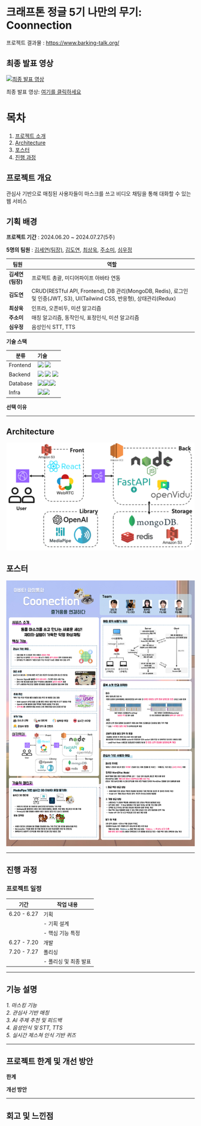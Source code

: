 # 크래프톤 정글 5기 나만의 무기: Coonnection
프로젝트 결과물 : https://www.barking-talk.org/

## 최종 발표 영상
[![최종 발표 영상](https://img.youtube.com/vi/lYOFUXp1LhY/0.jpg)](https://www.youtube.com/watch?v=UAKpkGFhkQk)

최종 발표 영상: [여기를 클릭하세요](https://www.youtube.com/watch?v=lYOFUXp1LhY)
# 목차

1. [프로젝트 소개](#lignin)
2. [Architecture](#arch)
3. [포스터](#poster)
4. [진행 과정](#process)


<a name="lignin"></a>
## 프로젝트 개요
관심사 기반으로 매칭된 사용자들이 마스크를 쓰고 비디오 채팅을 통해 대화할 수 있는 웹 서비스

## 기획 배경

**프로젝트 기간** : 2024.06.20 ~ 2024.07.27(5주)

**5명의 팀원** : [김세연(팀장)](https://github.com/syk25), [김도연](https://github.com/doyeon012), [최상욱](https://github.com/SamChoi-94), [주소미](https://github.com/joosomi), [심우정](https://github.com/ShimWooJeong)

| **팀원**       | **역할**                                     |
|----------------|---------------------------------------------|
| **김세연 (팀장)** | 프로젝트 총괄, 미디어파이프 아바타 연동        |
| **김도연**     | CRUD(RESTful API, Frontend), DB 관리(MongoDB, Redis), 로그인 및 인증(JWT, S3), UI(Tailwind CSS, 반응형), 상태관리(Redux)             |
| **최상욱**     | 인프라, 오픈비두, 미션 알고리즘               |
| **주소미**     | 매칭 알고리즘, 동작인식, 표정인식, 미션 알고리즘 |
| **심우정**     | 음성인식 STT, TTS                             |


**기술 스택**

| 분류     | 기술                                                         |
| -------- | :----------------------------------------------------------- |
| Frontend | <img src="https://img.shields.io/badge/React-61DAFB?style=for-the-badge&logo=React&logoColor=000000"/> <img src="https://img.shields.io/badge/WebRTC-333333?style=for-the-badge&logo=WebRTC&logoColor=FFFFFF"/> |
| Backend  | <img src="https://img.shields.io/badge/Node.js-339933?style=for-the-badge&logo=Node.js&logoColor=FFFFFF"/> <img src="https://img.shields.io/badge/FastAPI-009688?style=for-the-badge&logo=FastAPI&logoColor=FFFFFF"/> <img src="https://img.shields.io/badge/OpenVidu-F7901E?style=for-the-badge&logo=OpenVidu&logoColor=FFFFFF"/> |
| Database | <img src="https://img.shields.io/badge/mongodb-47A248?style=for-the-badge&logo=mongodb&logoColor=FFFFFF"/><img src="https://img.shields.io/badge/redis-DC382D?style=for-the-badge&logo=redis&logoColor=FFFFFF"/><img src="https://img.shields.io/badge/amazons3-569A31?style=for-the-badge&logo=amazons3&logoColor=FFFFFF"/> |
| Infra    | <img src="https://img.shields.io/badge/amazonec2-FF9900?style=for-the-badge&logo=amazonec2&logoColor=FFFFFF"/><img src="https://img.shields.io/badge/docker-2496ED?style=for-the-badge&logo=docker&logoColor=FFFFFF"/> |

**선택 이유**


-----



<a name="arch"></a>

## Architecture
![lignin-architecture](https://github.com/jungle-dogtalk/.github/blob/main/profile/lignin-architecture.png?raw=true)


<a name="poster"></a>

## 포스터
![lignin-poster](https://github.com/jungle-dogtalk/.github/blob/main/profile/lignin-poster.png?raw=true)

---
<a name="process"></a>
## 진행 과정
### 프로젝트 일정

| 기간          | 작업 내용                       |
|---------------|---------------------------------|
| 6.20 - 6.27   | 기획                           |
|               | - 기획 설계                    |
|               | - 핵심 기능 특정               |
| 6.27 - 7.20   | 개발                           |
| 7.20 - 7.27   | 폴리싱                         |
|               | - 폴리싱 및 최종 발표          |



------


## 기능 설명 

*1. 마스킹 기능* <br>
*2. 관심사 기반 매칭* <br>
*3. AI 주제 추천 및 피드백* <br>
*4. 음성인식 및 STT, TTS* <br>
*5. 실시간 제스쳐 인식 기반 퀴즈*

----

## 프로젝트 한계 및 개선 방안
**한계**

**개선 방안**


---

## 회고 및 느낀점
